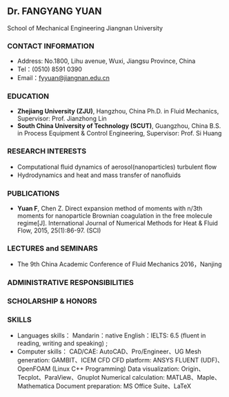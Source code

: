 ## Dr. FANGYANG YUAN
School of Mechanical Engineering
Jiangnan University
    
### CONTACT INFORMATION
- Address: No.1800, Lihu avenue, Wuxi, Jiangsu Province, China
- Tel：(0510) 8591 0390
- Email：fyyuan@jiangnan.edu.cn

### EDUCATION
- **Zhejiang University (ZJU)**, Hangzhou, China
Ph.D. in Fluid Mechanics, Supervisor: Prof. Jianzhong Lin
- **South China University of Technology (SCUT)**, Guangzhou, China
B.S. in Process Equipment & Control Engineering, Supervisor: Prof. Si Huang

### RESEARCH INTERESTS
- Computational ﬂuid dynamics of aerosol(nanoparticles) turbulent ﬂow
- Hydrodynamics and heat and mass transfer of nanoﬂuids

### PUBLICATIONS
- **Yuan F**, Chen Z. Direct expansion method of moments with n/3th moments for nanoparticle Brownian coagulation in the free molecule regime[J]. International Journal of Numerical Methods for Heat & Fluid Flow, 2015, 25(1):86-97. (SCI)


### LECTURES and SEMINARS
- The 9th China Academic Conference of Fluid Mechanics 2016，Nanjing

### ADMINISTRATIVE RESPONSIBILITIES


### SCHOLARSHIP & HONORS


### SKILLS
-	Languages skills：			Mandarin：native 
English：IELTS: 6.5 (fluent in reading, writing and speaking) ; 
-	Computer skills：
CAD/CAE:				AutoCAD、Pro/Engineer、UG
Mesh generation: 			GAMBIT、ICEM CFD
CFD platform: 			ANSYS FLUENT (UDF)、OpenFOAM (Linux C++ Programming)
Data visualization:		Origin、Tecplot、ParaView、Gnuplot 
Numerical calculation: 	MATLAB、Maple、Mathematica
	Document preparation:	MS Office Suite、LaTeX


